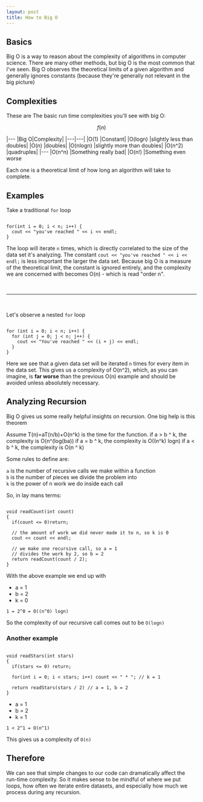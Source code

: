 ```yaml
---
layout: post
title: How to Big O
---
```


## Basics

Big O is a way to reason about the complexity of algorithms in computer science. There are many other methods, but big O is the most common that I've seen. Big O observes the theoretical limits of a given algorithm and generally ignores constants (because they're generally not relevant in the big picture)

## Complexities

These are The basic run time complexities you'll see with big O:

$$f(n)$$

|---
|Big O|Complexity|
|---|---|
|O(1)		|Constant|
|O(logn)	|slightly less than doubles|
|O(n)		|doubles|
|O(nlogn)	|slightly more than doubles|
|O(n^2)	|quadruples|
|---
|O(n^n)	|Something really bad|
|O(n!)		|Something even worse

Each one is a theoretical limit of how long an algorithm will take to complete.

## Examples

Take a traditional `for` loop 

~~~

for(int i = 0; i < n; i++) {
  cout << "you've reached " << i << endl;
}

~~~

The loop will iterate `n` times, which is directly correlated to the size of the data set it's analyzing. The constant `cout << "you've reached " << i << endl;` is less important the larger the data set. Because big O is a measure of the theoretical limit, the constant is ignored entirely, and the complexity we are concerned with becomes O(n) - which is read "order n".

<br />

---

<br />

Let's observe a nested `for` loop

~~~

for (int i = 0; i < n; i++) {
  for (int j = 0; j < n; j++) {
    cout << "You've reached " << (i + j) << endl;
  }
}

~~~

Here we see that a given data set will be iterated `n` times for every item in the data set. This gives us a complexity of O(n^2), which, as you can imagine, is __far worse__ than the previous O(n) example and should be avoided unless absolutely necessary.

## Analyzing Recursion

Big O gives us some really helpful insights on recursion. One big help is this theorem

Assume T(n)=aT(n/b)+O(n^k) is the time for the function.
if a > b ^ k, the complexity is O(n^(log(ba))
if a = b ^ k, the complexity is O((n^k) logn)
if a < b ^ k, the complexity is O(n ^ k)

Some rules to define are:

`a` is the number of recursive calls we make within a function  
`b` is the number of pieces we divide the problem into  
`k` is the power of n work we do inside each call

So, in lay mans terms:

~~~

void readCount(int count) 
{
  if(count <= 0)return;
	
  // the amount of work we did never made it to n, so k is 0
  cout << count << endl;			

  // we make one recursive call, so a = 1
  // divides the work by 2, so b = 2
  return readCount(count / 2); 
}

~~~

With the above example we end up with 

- a = 1
- b = 2
- k = 0

`1 = 2^0 = O((n^0) logn)`

So the complexity of our recursive call comes out to be `O(logn)`

### Another example

~~~

void readStars(int stars)
{
  if(stars <= 0) return;
	
  for(int i = 0; i < stars; i++) count << " * "; // k = 1
	
  return readStars(stars / 2) // a = 1, b = 2
}

~~~

- a = 1
- b = 2
- k = 1

`1 < 2^1 = O(n^1)`

This gives us a complexity of `O(n)`

## Therefore

We can see that simple changes to our code can dramatically affect the run-time complexity. So it makes sense to be mindful of where we put loops, how often we iterate entire datasets, and especially how much we process during any recursion. 